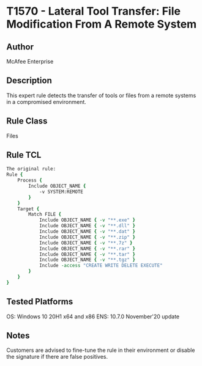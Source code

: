# T1570 - Lateral Tool Transfer: File Modification From A Remote System

## Author
McAfee Enterprise

## Description
This expert rule detects the transfer of tools or files from a remote systems in a compromised environment.

## Rule Class 
Files

## Rule TCL
```tcl
The original rule: 
Rule {
	Process {
		Include OBJECT_NAME {
			-v SYSTEM:REMOTE
		}
	}
	Target {
		Match FILE {
			Include OBJECT_NAME { -v "**.exe" }
			Include OBJECT_NAME { -v "**.dll" }
			Include OBJECT_NAME { -v "**.dat" }
			Include OBJECT_NAME { -v "**.zip" }
			Include OBJECT_NAME { -v "**.7z" }
			Include OBJECT_NAME { -v "**.rar" }
			Include OBJECT_NAME { -v "**.tar" }
			Include OBJECT_NAME { -v "**.tgz" }
			Include -access "CREATE WRITE DELETE EXECUTE"
		}
	}
}

```

## Tested Platforms
OS: Windows 10 20H1 x64 and x86
ENS: 10.7.0 November'20 update

## Notes
Customers are advised to fine-tune the rule in their environment or disable the signature if there are false positives.
